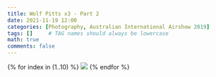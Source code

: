 ```yaml
---
title: Wolf Pitts x3 - Part 2
date: 2021-11-19 12:00
categories: [Photography, Australian International Airshow 2019]
tags: []     # TAG names should always be lowercase
math: true
comments: false
---
```


{% for index in (1..10) %}
  <img src="/assets/aia2019/{{page.title}}-{{forloop.index}}.jpg">
{% endfor %}
